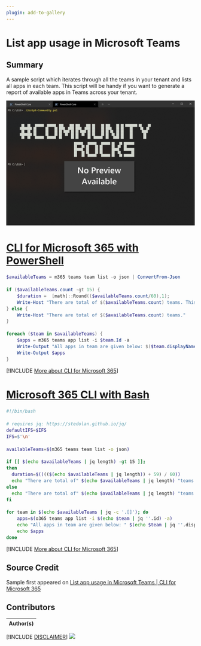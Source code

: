 ```yaml
---
plugin: add-to-gallery
---
```


# List app usage in Microsoft Teams

## Summary

A sample script which iterates through all the teams in your tenant and lists all apps in each team. This script will be handy if you want to generate a report of available apps in Teams across your tenant.
 
![Example Screenshot](assets/example.png)
 
# [CLI for Microsoft 365 with PowerShell](#tab/cli-m365-ps)
```powershell
$availableTeams = m365 teams team list -o json | ConvertFrom-Json

if ($availableTeams.count -gt 15) {
    $duration =  [math]::Round(($availableTeams.count/60),1);
    Write-Host "There are total of $($availableTeams.count) teams. This probably will take around $duration minutes to finish."
} else {
    Write-Host "There are total of $($availableTeams.count) teams."
}

foreach ($team in $availableTeams) {
    $apps = m365 teams app list -i $team.Id -a    
    Write-Output "All apps in team are given below: $($team.displayName) $($team.id)"
    Write-Output $apps
}
```
[!INCLUDE [More about CLI for Microsoft 365](../../docfx/includes/MORE-CLIM365.md)]
 
# [Microsoft 365 CLI with Bash](#tab/m365cli-bash)
```bash
#!/bin/bash

# requires jq: https://stedolan.github.io/jq/
defaultIFS=$IFS
IFS=$'\n'

availableTeams=$(m365 teams team list -o json)

if [[ $(echo $availableTeams | jq length) -gt 15 ]]; 
then
  duration=$(((($(echo $availableTeams | jq length)) + 59) / 60))
  echo "There are total of" $(echo $availableTeams | jq length) "teams. This probably will take around" $duration" minutes to finish."
else
  echo "There are total of" $(echo $availableTeams | jq length) "teams available"
fi

for team in $(echo $availableTeams | jq -c '.[]'); do
    apps=$(o365 teams app list -i $(echo $team | jq ''.id) -a)
    echo "All apps in team are given below: " $(echo $team | jq ''.displayName) " " $(echo $team | jq ''.id)
    echo $apps
done
```
[!INCLUDE [More about CLI for Microsoft 365](../../docfx/includes/MORE-CLIM365.md)]


## Source Credit

Sample first appeared on [List app usage in Microsoft Teams | CLI for Microsoft 365](https://pnp.github.io/cli-microsoft365/sample-scripts/teams/list-teams-app-usage/)

## Contributors

| Author(s) |
|-----------|



[!INCLUDE [DISCLAIMER](../../docfx/includes/DISCLAIMER.md)]
<img src="https://telemetry.sharepointpnp.com/script-samples/scripts/teams-list-teams-app-usage" aria-hidden="true" />